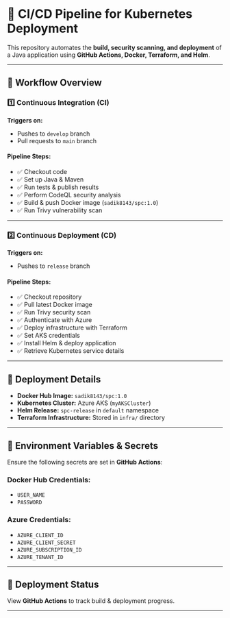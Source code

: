 # 🚀 CI/CD Pipeline for Kubernetes Deployment

This repository automates the **build, security scanning, and deployment** of a Java application using **GitHub Actions, Docker, Terraform, and Helm**.

---

## 🔹 Workflow Overview

### 1️⃣ Continuous Integration (CI)
**Triggers on:**
- Pushes to `develop` branch  
- Pull requests to `main` branch  

#### **Pipeline Steps:**
- ✅ Checkout code  
- ✅ Set up Java & Maven  
- ✅ Run tests & publish results  
- ✅ Perform CodeQL security analysis  
- ✅ Build & push Docker image (`sadik8143/spc:1.0`)  
- ✅ Run Trivy vulnerability scan  

---

### 2️⃣ Continuous Deployment (CD)
**Triggers on:**  
- Pushes to `release` branch  

#### **Pipeline Steps:**
- ✅ Checkout repository  
- ✅ Pull latest Docker image  
- ✅ Run Trivy security scan  
- ✅ Authenticate with Azure  
- ✅ Deploy infrastructure with Terraform  
- ✅ Set AKS credentials  
- ✅ Install Helm & deploy application  
- ✅ Retrieve Kubernetes service details  

---

## 🔹 Deployment Details
- **Docker Hub Image:** `sadik8143/spc:1.0`  
- **Kubernetes Cluster:** Azure AKS (`myAKSCluster`)  
- **Helm Release:** `spc-release` in `default` namespace  
- **Terraform Infrastructure:** Stored in `infra/` directory  

---

## 📌 Environment Variables & Secrets
Ensure the following secrets are set in **GitHub Actions**:

### **Docker Hub Credentials:**  
- `USER_NAME`  
- `PASSWORD`  

### **Azure Credentials:**  
- `AZURE_CLIENT_ID`  
- `AZURE_CLIENT_SECRET`  
- `AZURE_SUBSCRIPTION_ID`  
- `AZURE_TENANT_ID`  

---

## 🚀 Deployment Status
View **GitHub Actions** to track build & deployment progress.

---
